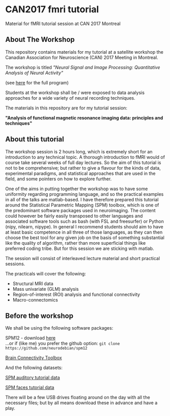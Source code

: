 # CAN2017 fmri tutorial

Material for fMRI tutorial session at CAN 2017 Montreal




## About The Workshop


This repository contains materials for my tutorial at a satellite workshop the Canadian Association for Neuroscience (CAN) 2017 Meeting in Montreal. 

The workshop is titled  *"Neural Signal and Image Processing: Quantitative Analysis of Neural Activity"*

(see [here](http://can-acn.org/satellite-5-neural-signal-and-image-processing-quantitative-analysis-of-neural-activity) for the full program)


Students at the workshop shall be / were exposed to data analysis approaches for a wide variety of neural recording techniques. 


The materials in this repository are for my tutorial session:

**"Analysis of functional magnetic resonance imaging data: principles and techniques"**



## About this tutorial

The workshop session is 2 hours long, which is extremely short for an introduction to any technical topic. A thorough introduction to fMRI would of course take several weeks of full day lectures. So the aim of this tutorial is not to be comprehensive; but rather to give a flavour for the kinds of data, experimental paradigms, and statistical approaches that are used in the field, and some pointers on how to explore further. 


One of the aims in putting together the workshop was to have some uniformity regarding programming language, and so the practical examples in all of the talks are matlab-based. I have therefore prepared this tutorial around the Statistical Parametric Mapping (SPM) toolbox, which is one of the predominant software packages used in neuroimaging. The content could however be fairly easily transposed to other languages and associated software tools such as bash (with FSL and freesurfer) or Python (nipy, nilearn, nipype). In general I recommend students should aim to have at least basic competence in all three of those languages, as they can then choose the best tool for any given job on the basis of something substantial like the quality of algorithm, rather than more superficial things like preferred coding tribe. But for this session we are sticking with matlab. 

The session will consist of interleaved lecture material and short practical sessions.

The practicals will cover the following:

- Structural MRI data
- Mass univariate (GLM) analysis
- Region-of-interest (ROI) analysis and functional connectivity
- Macro-connectomics





## Before the workshop


We shall be using the following software packages:

SPM12 - download [here](http://www.fil.ion.ucl.ac.uk/spm/software/spm12/)  
...or if (like me) you prefer the github option: `git clone https://github.com/neurodebian/spm12`


[Brain Connectivity Toolbox](https://sites.google.com/site/bctnet/Home)




And the following datasets:

[SPM auditory tutorial data](http://www.fil.ion.ucl.ac.uk/spm/download/data/MoAEpilot/MoAEpilot.zip)

[SPM faces tutorial data](http://www.fil.ion.ucl.ac.uk/spm/download/data/face_rep/face_rep.zip)


There will be a few USB drives floating around on the day with all the necessary files; but by all means download these in advance and have a play. 




